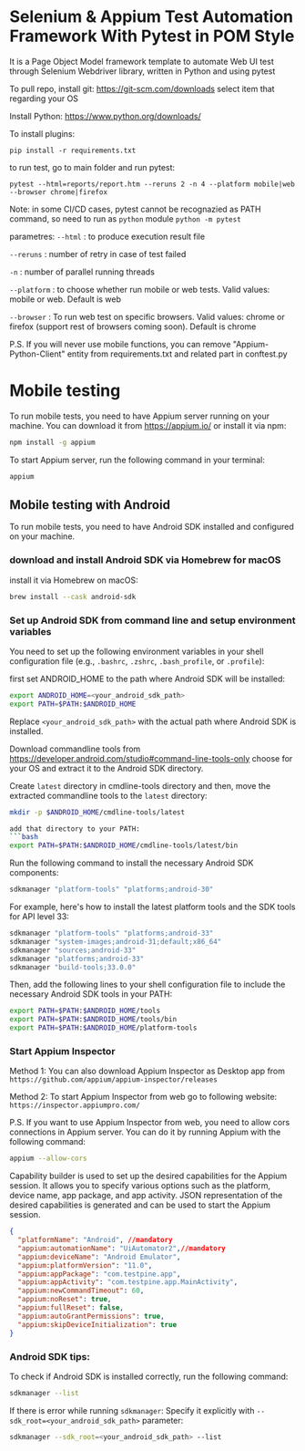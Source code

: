 # Selenium & Appium Test Automation Framework With Pytest in POM Style

It is a Page Object Model framework template to automate Web UI test through Selenium Webdriver library, written in Python and using pytest

To pull repo, install git:
https://git-scm.com/downloads
select item that regarding your OS

Install Python:
https://www.python.org/downloads/

To install plugins:

    pip install -r requirements.txt

to run test, go to main folder and run pytest:

    pytest --html=reports/report.htm --reruns 2 -n 4 --platform mobile|web --browser chrome|firefox

Note: in some CI/CD cases, pytest cannot be recognazied as PATH command, so need to run as `python` module
`python -m pytest`

parametres:
`--html` : to produce execution result file

`--reruns` : number of retry in case of test failed

`-n` : number of parallel running threads

`--platform` : to choose whether run mobile or web tests. Valid values: mobile or web. Default is web

`--browser` : To run web test on specific browsers. Valid values: chrome or firefox (support rest of browsers coming soon). Default is chrome

P.S. If you will never use mobile functions, you can remove "Appium-Python-Client" entity from requirements.txt and related part in conftest.py

# Mobile testing
To run mobile tests, you need to have Appium server running on your machine. You can download it from https://appium.io/
or install it via npm:
```bash
npm install -g appium
```

To start Appium server, run the following command in your terminal:
```bash
appium
``` 
## Mobile testing with Android
To run mobile tests, you need to have Android SDK installed and configured on your machine. 

### download and install Android SDK via Homebrew for macOS
install it via Homebrew on macOS:
```bash
brew install --cask android-sdk
``` 
### Set up Android SDK from command line and setup environment variables
You need to set up the following environment variables in your shell configuration file (e.g., `.bashrc`, `.zshrc`, `.bash_profile`, or `.profile`):

first set ANDROID_HOME to the path where Android SDK will be installed:
```bash
export ANDROID_HOME=<your_android_sdk_path>
export PATH=$PATH:$ANDROID_HOME
```
Replace `<your_android_sdk_path>` with the actual path where Android SDK is installed.

Download commandline tools from https://developer.android.com/studio#command-line-tools-only
choose for your OS and extract it to the Android SDK directory.

Create `latest` directory in cmdline-tools directory and then, move the extracted commandline tools to the `latest` directory:

```bash
mkdir -p $ANDROID_HOME/cmdline-tools/latest
```

```bash
add that directory to your PATH:
```bash
export PATH=$PATH:$ANDROID_HOME/cmdline-tools/latest/bin
```

Run the following command to install the necessary Android SDK components:
```bash
sdkmanager "platform-tools" "platforms;android-30"
```

For example, here's how to install the latest platform tools and the SDK tools for API level 33:
```bash
sdkmanager "platform-tools" "platforms;android-33"
sdkmanager "system-images;android-31;default;x86_64"
sdkmanager "sources;android-33"
sdkmanager "platforms;android-33"
sdkmanager "build-tools;33.0.0"
```

Then, add the following lines to your shell configuration file to include the necessary Android SDK tools in your PATH:
```bash
export PATH=$PATH:$ANDROID_HOME/tools
export PATH=$PATH:$ANDROID_HOME/tools/bin
export PATH=$PATH:$ANDROID_HOME/platform-tools
```

### Start Appium Inspector

Method 1: You can also download Appium Inspector as Desktop app from `https://github.com/appium/appium-inspector/releases`

Method 2: To start Appium Inspector from web go to following website:
`https://inspector.appiumpro.com/`

P.S. If you want to use Appium Inspector from web, you need to allow cors connections in Appium server. You can do it by running Appium with the following command:
```bash
appium --allow-cors
``` 
Capability builder is used to set up the desired capabilities for the Appium session. It allows you to specify various options such as the platform, device name, app package, and app activity.
JSON representation of the desired capabilities is generated and can be used to start the Appium session.
```json
{
  "platformName": "Android", //mandatory
  "appium:automationName": "UiAutomator2",//mandatory
  "appium:deviceName": "Android Emulator",
  "appium:platformVersion": "11.0",
  "appium:appPackage": "com.testpine.app",
  "appium:appActivity": "com.testpine.app.MainActivity",
  "appium:newCommandTimeout": 60,
  "appium:noReset": true,
  "appium:fullReset": false,
  "appium:autoGrantPermissions": true,
  "appium:skipDeviceInitialization": true
}
```

### Android SDK tips:
To check if Android SDK is installed correctly, run the following command:
```bash
sdkmanager --list
```

If there is error while running `sdkmanager`:
Specify it explicitly with `--sdk_root=<your_android_sdk_path>` parameter:
```bash
sdkmanager --sdk_root=<your_android_sdk_path> --list
```
